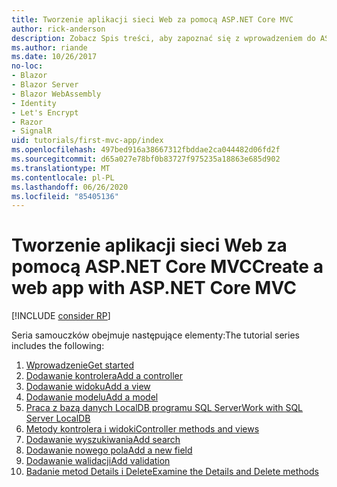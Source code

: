 ```yaml
---
title: Tworzenie aplikacji sieci Web za pomocą ASP.NET Core MVC
author: rick-anderson
description: Zobacz Spis treści, aby zapoznać się z wprowadzeniem do ASP.NET Core MVC.
ms.author: riande
ms.date: 10/26/2017
no-loc:
- Blazor
- Blazor Server
- Blazor WebAssembly
- Identity
- Let's Encrypt
- Razor
- SignalR
uid: tutorials/first-mvc-app/index
ms.openlocfilehash: 497bed916a38667312fbddae2ca044482d06fd2f
ms.sourcegitcommit: d65a027e78bf0b83727f975235a18863e685d902
ms.translationtype: MT
ms.contentlocale: pl-PL
ms.lasthandoff: 06/26/2020
ms.locfileid: "85405136"
---
```

# <a name="create-a-web-app-with-aspnet-core-mvc"></a><span data-ttu-id="7358a-103">Tworzenie aplikacji sieci Web za pomocą ASP.NET Core MVC</span><span class="sxs-lookup"><span data-stu-id="7358a-103">Create a web app with ASP.NET Core MVC</span></span>

[!INCLUDE [consider RP](~/includes/razor.md)]

<span data-ttu-id="7358a-104">Seria samouczków obejmuje następujące elementy:</span><span class="sxs-lookup"><span data-stu-id="7358a-104">The tutorial series includes the following:</span></span>

1. [<span data-ttu-id="7358a-105">Wprowadzenie</span><span class="sxs-lookup"><span data-stu-id="7358a-105">Get started</span></span>](start-mvc.md)
1. [<span data-ttu-id="7358a-106">Dodawanie kontrolera</span><span class="sxs-lookup"><span data-stu-id="7358a-106">Add a controller</span></span>](adding-controller.md)
1. [<span data-ttu-id="7358a-107">Dodawanie widoku</span><span class="sxs-lookup"><span data-stu-id="7358a-107">Add a view</span></span>](adding-view.md)
1. [<span data-ttu-id="7358a-108">Dodawanie modelu</span><span class="sxs-lookup"><span data-stu-id="7358a-108">Add a model</span></span>](adding-model.md)
1. [<span data-ttu-id="7358a-109">Praca z bazą danych LocalDB programu SQL Server</span><span class="sxs-lookup"><span data-stu-id="7358a-109">Work with SQL Server LocalDB</span></span>](working-with-sql.md)
1. [<span data-ttu-id="7358a-110">Metody kontrolera i widoki</span><span class="sxs-lookup"><span data-stu-id="7358a-110">Controller methods and views</span></span>](controller-methods-views.md)
1. [<span data-ttu-id="7358a-111">Dodawanie wyszukiwania</span><span class="sxs-lookup"><span data-stu-id="7358a-111">Add search</span></span>](search.md)
1. [<span data-ttu-id="7358a-112">Dodawanie nowego pola</span><span class="sxs-lookup"><span data-stu-id="7358a-112">Add a new field</span></span>](new-field.md)
1. [<span data-ttu-id="7358a-113">Dodawanie walidacji</span><span class="sxs-lookup"><span data-stu-id="7358a-113">Add validation</span></span>](validation.md)
1. [<span data-ttu-id="7358a-114">Badanie metod Details i Delete</span><span class="sxs-lookup"><span data-stu-id="7358a-114">Examine the Details and Delete methods</span></span>](details.md)
